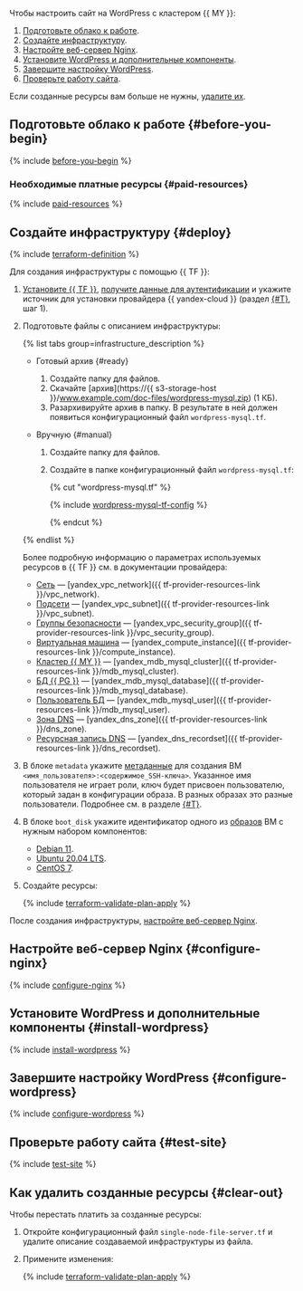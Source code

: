 Чтобы настроить сайт на WordPress с кластером {{ MY }}:
1. [Подготовьте облако к работе](#before-you-begin).
1. [Создайте инфраструктуру](#deploy).
1. [Настройте веб-сервер Nginx](#configure-nginx).
1. [Установите WordPress и дополнительные компоненты](#install-wordpress).
1. [Завершите настройку WordPress](#configure-wordpress).
1. [Проверьте работу сайта](#test-site).

Если созданные ресурсы вам больше не нужны, [удалите их](#clear-out).

## Подготовьте облако к работе {#before-you-begin}

{% include [before-you-begin](../_tutorials_includes/before-you-begin.md) %}

### Необходимые платные ресурсы {#paid-resources}

{% include [paid-resources](../_tutorials_includes/wordpress-mysql/paid-resources.md) %}

## Создайте инфраструктуру {#deploy}

{% include [terraform-definition](../_tutorials_includes/terraform-definition.md) %}

Для создания инфраструктуры c помощью {{ TF }}:
1. [Установите {{ TF }}](../../tutorials/infrastructure-management/terraform-quickstart.md#install-terraform), [получите данные для аутентификации](../../tutorials/infrastructure-management/terraform-quickstart.md#get-credentials) и укажите источник для установки провайдера {{ yandex-cloud }} (раздел [{#T}](../../tutorials/infrastructure-management/terraform-quickstart.md#configure-provider), шаг 1).
1. Подготовьте файлы с описанием инфраструктуры:

   {% list tabs group=infrastructure_description %}

   - Готовый архив {#ready}

     1. Создайте папку для файлов.
     1. Скачайте [архив](https://{{ s3-storage-host }}/www.example.com/doc-files/wordpress-mysql.zip) (1 КБ).
     1. Разархивируйте архив в папку. В результате в ней должен появиться конфигурационный файл `wordpress-mysql.tf`.

   - Вручную {#manual}

     1. Создайте папку для файлов.
     1. Создайте в папке конфигурационный файл `wordpress-mysql.tf`:

        {% cut "wordpress-mysql.tf" %}

        {% include [wordpress-mysql-tf-config](../../_includes/web/wordpress-mysql-tf-config.md) %}

        {% endcut %}

   {% endlist %}

   Более подробную информацию о параметрах используемых ресурсов в {{ TF }} см. в документации провайдера:

    * [Сеть](../../vpc/concepts/network.md#network) — [yandex_vpc_network]({{ tf-provider-resources-link }}/vpc_network).
    * [Подсети](../../vpc/concepts/network.md#subnet) — [yandex_vpc_subnet]({{ tf-provider-resources-link }}/vpc_subnet).
    * [Группы безопасности](../../vpc/concepts/security-groups.md) — [yandex_vpc_security_group]({{ tf-provider-resources-link }}/vpc_security_group).
    * [Виртуальная машина](../../compute/concepts/vm.md) — [yandex_compute_instance]({{ tf-provider-resources-link }}/compute_instance).
    * [Кластер {{ MY }}](../../managed-mysql/concepts/index.md) — [yandex_mdb_mysql_cluster]({{ tf-provider-resources-link }}/mdb_mysql_cluster).
    * [БД {{ PG }}](../../managed-mysql/) — [yandex_mdb_mysql_database]({{ tf-provider-resources-link }}/mdb_mysql_database).
    * [Пользователь БД](../../managed-mysql/concepts/user-rights.md) — [yandex_mdb_mysql_user]({{ tf-provider-resources-link }}/mdb_mysql_user).
    * [Зона DNS](../../dns/concepts/dns-zone.md) — [yandex_dns_zone]({{ tf-provider-resources-link }}/dns_zone).
    * [Ресурсная запись DNS](../../dns/concepts/resource-record.md) — [yandex_dns_recordset]({{ tf-provider-resources-link }}/dns_recordset).

1. В блоке `metadata` укажите [метаданные](../../compute/concepts/vm-metadata.md) для создания ВМ `<имя_пользователя>:<содержимое_SSH-ключа>`. Указанное имя пользователя не играет роли, ключ будет присвоен пользователю, который задан в конфигурации образа. В разных образах это разные пользователи. Подробнее см. в разделе [{#T}](../../compute/concepts/vm-metadata.md#keys-processed-in-public-images).
1. В блоке `boot_disk` укажите идентификатор одного из [образов](../../compute/operations/images-with-pre-installed-software/get-list.md) ВМ с нужным набором компонентов:
   * [Debian 11](/marketplace/products/yc/debian-11).
   * [Ubuntu 20.04 LTS](/marketplace/products/yc/ubuntu-20-04-lts).
   * [CentOS 7](/marketplace/products/yc/centos-7).
1. Создайте ресурсы:

   {% include [terraform-validate-plan-apply](../_tutorials_includes/terraform-validate-plan-apply.md) %}

После создания инфраструктуры, [настройте веб-сервер Nginx](#configure-nginx).
## Настройте веб-сервер Nginx {#configure-nginx}

{% include [configure-nginx](../_tutorials_includes/wordpress-mysql/configure-nginx.md) %}

## Установите WordPress и дополнительные компоненты {#install-wordpress}

{% include [install-wordpress](../_tutorials_includes/wordpress-mysql/install-wordpress.md) %}

## Завершите настройку WordPress {#configure-wordpress}

{% include [configure-wordpress](../_tutorials_includes/wordpress-mysql/configure-wordpress.md) %}

## Проверьте работу сайта {#test-site}

{% include [test-site](../_tutorials_includes/wordpress-mysql/test-site.md) %}

## Как удалить созданные ресурсы {#clear-out}

Чтобы перестать платить за созданные ресурсы:

1. Откройте конфигурационный файл `single-node-file-server.tf` и удалите описание создаваемой инфраструктуры из файла.
1. Примените изменения:

    {% include [terraform-validate-plan-apply](../_tutorials_includes/terraform-validate-plan-apply.md) %}
